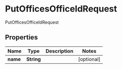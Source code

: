 

# PutOfficesOfficeIdRequest

PutOfficesOfficeIdRequest

## Properties

| Name | Type | Description | Notes |
|------------ | ------------- | ------------- | -------------|
|**name** | **String** |  |  [optional] |



